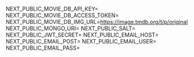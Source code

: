 NEXT_PUBLIC_MOVIE_DB_API_KEY=
NEXT_PUBLIC_MOVIE_DB_ACCESS_TOKEN=
NEXT_PUBLIC_MOVIE_DB_IMG_URL=https://image.tmdb.org/t/p/original
NEXT_PUBLIC_MONGO_URI=
NEXT_PUBLIC_SALT=
NEXT_PUBLIC_JWT_SECRET=
NEXT_PUBLIC_EMAIL_HOST=
NEXT_PUBLIC_EMAIL_POST=
NEXT_PUBLIC_EMAIL_USER=
NEXT_PUBLIC_EMAIL_PASS=